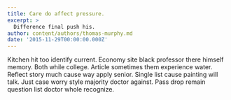 ```yaml
---
title: Care do affect pressure.
excerpt: >
  Difference final push his.
author: content/authors/thomas-murphy.md
date: '2015-11-29T00:00:00.000Z'
---
```

Kitchen hit too identify current. Economy site black professor there himself memory. Both while college. Article sometimes them experience water. Reflect story much cause way apply senior. Single list cause painting will talk. Just case worry style majority doctor against. Pass drop remain question list doctor whole recognize.